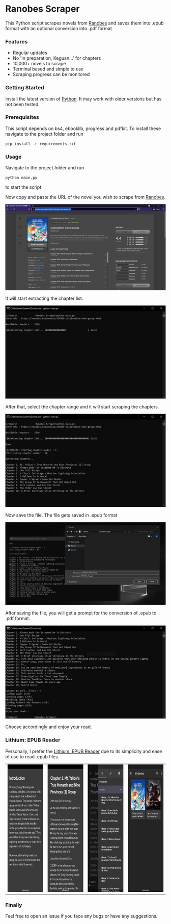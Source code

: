 # Ranobes Scraper

This Python script scrapes novels from [Ranobes](https://ranobes.net/) and saves them into .epub format with an optional conversion into .pdf format

### Features

- Regular updates
- No 'In preparation, Keguan...' for chapters
- 10,000+ novels to scrape
- Terminal based and simple to use
- Scraping progress can be monitored

### Getting Started

Install the latest version of [Python](https://www.python.org/). It may work with older versions but has not been tested.

### Prerequisites

This script depends on bs4, ebooklib, progress and pdfkit. To install these navigate to the project folder and run

```
pip install -r requirements.txt
```

### Usage

Navigate to the project folder and run

```
python main.py
```
to start the script

Now copy and paste the URL of the novel you wish to scrape from [Ranobes](https://ranobes.net/).

<img src = "images/Demo/novel_webpage.PNG" alt = "novel_webpage">


It will start extracting the chapter list.

<img src = "images/Demo/extract_index.PNG" alt = "extract_index">


After that, select the chapter range and it will start scraping the chapters.

<img src = "images/Demo/chapter_range.PNG" alt = "chapter_range">


Now save the file. The file gets saved in .epub format

<img src = "images/Demo/save_file.PNG" alt = "save_file">


After saving the file, you will get a prompt for the conversion of .epub to .pdf format.

<img src = "images/Demo/convert_pdf.PNG" alt = "convert_pdf">


Choose accordingly and enjoy your read.

### Lithium: EPUB Reader

Personally, I prefer the [Lithium: EPUB Reader](https://play.google.com/store/apps/details?id=com.faultexception.reader) due to its simplicity and ease of use to read .epub files.

<table>
    <tr>
        <td><img src = "images/Lithium/lithium_1.png" height = 400 width = 180 alt = "lithium_1"></td>
        <td><img src = "images/Lithium/lithium_2.png" height = 400 width = 180 alt = "lithium_2"></td>
        <td><img src = "images/Lithium/lithium_3.png" height = 400 width = 180 alt = "lithium_3"></td>
        <td><img src = "images/Lithium/lithium_4.png" height = 400 width = 180 alt = "lithium_4"></td>
    </tr>
</table>

### Finally

Feel free to open an issue if you face any bugs or have any suggestions.
